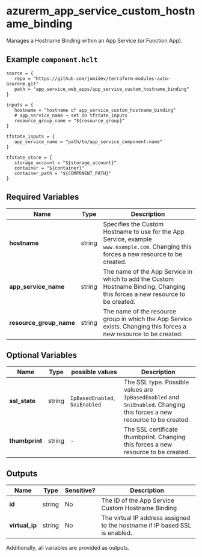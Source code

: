 # azurerm_app_service_custom_hostname_binding

Manages a Hostname Binding within an App Service (or Function App).

## Example `component.hclt`

```hcl
source = {
   repo = "https://github.com/jumidev/terraform-modules-auto-azurerm.git"   
   path = "app_service_web_apps/app_service_custom_hostname_binding"   
}

inputs = {
   hostname = "hostname of app_service_custom_hostname_binding"   
   # app_service_name → set in tfstate_inputs
   resource_group_name = "${resource_group}"   
}

tfstate_inputs = {
   app_service_name = "path/to/app_service_component:name"   
}

tfstate_store = {
   storage_account = "${storage_account}"   
   container = "${container}"   
   container_path = "${COMPONENT_PATH}"   
}

```

## Required Variables

| Name | Type |  Description |
| ---- | --------- |  ----------- |
| **hostname** | string |  Specifies the Custom Hostname to use for the App Service, example `www.example.com`. Changing this forces a new resource to be created. | 
| **app_service_name** | string |  The name of the App Service in which to add the Custom Hostname Binding. Changing this forces a new resource to be created. | 
| **resource_group_name** | string |  The name of the resource group in which the App Service exists. Changing this forces a new resource to be created. | 

## Optional Variables

| Name | Type |  possible values |  Description |
| ---- | --------- |  ----------- | ----------- |
| **ssl_state** | string |  `IpBasedEnabled`, `SniEnabled`  |  The SSL type. Possible values are `IpBasedEnabled` and `SniEnabled`. Changing this forces a new resource to be created. | 
| **thumbprint** | string |  -  |  The SSL certificate thumbprint. Changing this forces a new resource to be created. | 



## Outputs

| Name | Type | Sensitive? | Description |
| ---- | ---- | --------- | --------- |
| **id** | string | No  | The ID of the App Service Custom Hostname Binding | 
| **virtual_ip** | string | No  | The virtual IP address assigned to the hostname if IP based SSL is enabled. | 

Additionally, all variables are provided as outputs.
